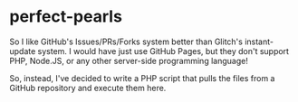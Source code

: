 # perfect-pearls

So I like GitHub's Issues/PRs/Forks system better than Glitch's instant-update system. I would have just use GitHub Pages, but they don't support PHP, Node.JS, or any other server-side programming language!

So, instead, I've decided to write a PHP script that pulls the files from a GitHub repository and execute them here.
